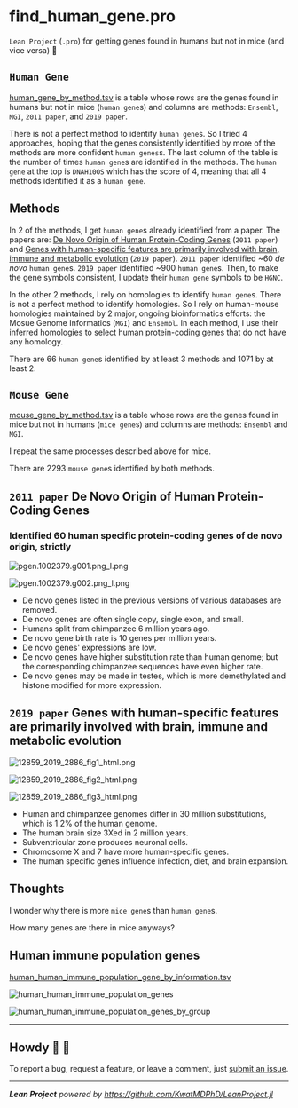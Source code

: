 # find_human_gene.pro

`Lean Project` (`.pro`) for getting genes found in humans but not in mice (and vice versa) :baby:

## `Human Gene`

[human_gene_by_method.tsv](output/human_gene_by_method.tsv) is a table whose rows are the genes found in humans but not in mice (`human gene`s) and columns are methods: `Ensembl`, `MGI`, `2011 paper`, and `2019 paper`.

There is not a perfect method to identify `human gene`s.
So I tried 4 approaches, hoping that the genes consistently identified by more of the methods are more confident `human genes`s.
The last column of the table is the number of times `human gene`s are identified in the methods.
The `human gene` at the top is `DNAH10OS` which has the score of 4, meaning that all 4 methods identified it as a `human gene`.

## Methods

In 2 of the methods, I get `human gene`s already identified from a paper.
The papers are: [De Novo Origin of Human Protein-Coding Genes](https://journals.plos.org/plosgenetics/article?id=10.1371/journal.pgen.1002379) (`2011 paper`) and [Genes with human-specific features are primarily involved with brain, immune and metabolic evolution](https://bmcbioinformatics.biomedcentral.com/articles/10.1186/s12859-019-2886-2) (`2019 paper`).
`2011 paper` identified ~60 _de novo_ `human gene`s.
`2019 paper` identified ~900 `human gene`s.
Then, to make the gene symbols consistent, I update their `human gene` symbols to be `HGNC`.

In the other 2 methods, I rely on homologies to identify `human gene`s.
There is not a perfect method to identify homologies.
So I rely on human-mouse homologies maintained by 2 major, ongoing bioinformatics efforts: the Mosue Genome Informatics (`MGI`) and `Ensembl`.
In each method, I use their inferred homologies to select human protein-coding genes that do not have any homology.

There are 66 `human gene`s identified by at least 3 methods and 1071 by at least 2.

## `Mouse Gene`

[mouse_gene_by_method.tsv](output/mouse_gene_by_method.tsv) is a table whose rows are the genes found in mice but not in humans (`mice gene`s) and columns are methods: `Ensembl` and `MGI`.

I repeat the same processes described above for mice.

There are 2293 `mouse gene`s identified by both methods.

## `2011 paper` De Novo Origin of Human Protein-Coding Genes

### Identified 60 human specific protein-coding genes of de novo origin, strictly

![pgen.1002379.g001.png_l.png](input/de_novo_origin_of_human_protein_coding_genes/pgen.1002379.g001.png_l.png)

![pgen.1002379.g002.png_l.png](input/de_novo_origin_of_human_protein_coding_genes/pgen.1002379.g002.png_l.png)

- De novo genes listed in the previous versions of various databases are removed.
- De novo genes are often single copy, single exon, and small.
- Humans split from chimpanzee 6 million years ago.
- De novo gene birth rate is 10 genes per million years.
- De novo genes' expressions are low.
- De novo genes have higher substitution rate than human genome; but the corresponding chimpanzee sequences have even higher rate.
- De novo genes may be made in testes, which is more demethylated and histone modified for more expression.

## `2019 paper` Genes with human-specific features are primarily involved with brain, immune and metabolic evolution

![12859_2019_2886_fig1_html.png](input/genes_with_human_specific_features_are_primarily_involved_with_brain,_immune_and_metabolic_evolution/12859_2019_2886_fig1_html.png)

![12859_2019_2886_fig2_html.png](input/genes_with_human_specific_features_are_primarily_involved_with_brain,_immune_and_metabolic_evolution/12859_2019_2886_fig2_html.png)

![12859_2019_2886_fig3_html.png](input/genes_with_human_specific_features_are_primarily_involved_with_brain,_immune_and_metabolic_evolution/12859_2019_2886_fig3_html.png)

- Human and chimpanzee genomes differ in 30 million substitutions, which is 1.2% of the human genome.
- The human brain size 3Xed in 2 million years.
- Subventricular zone produces neuronal cells.
- Chromosome X and 7 have more human-specific genes.
- The human specific genes influence infection, diet, and brain expansion.

## Thoughts

I wonder why there is more `mice gene`s than `human gene`s.

How many genes are there in mice anyways?

## Human immune population genes

[human_human_immune_population_gene_by_information.tsv](output/human_human_immune_population_gene_by_information.tsv)

![human_human_immune_population_genes](output/human_human_immune_population_genes.png)

![human_human_immune_population_genes_by_group](output/human_human_immune_population_genes_by_group.png)

---

## Howdy :wave: :cowboy_hat_face:

To report a bug, request a feature, or leave a comment, just [submit an issue](https://github.com/KwatMDPhD/find_human_gene.pro/issues/new/choose).

---

_**Lean Project** powered by https://github.com/KwatMDPhD/LeanProject.jl_
